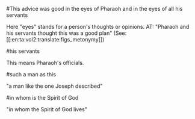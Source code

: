 #This advice was good in the eyes of Pharaoh and in the eyes of all his servants

Here "eyes" stands for a person's thoughts or opinions. AT: "Pharaoh and his servants thought this was a good plan" (See: [[:en:ta:vol2:translate:figs_metonymy]])

#his servants

This means Pharaoh's officials.

#such a man as this

"a man like the one Joseph described"

#in whom is the Spirit of God

"in whom the Spirit of God lives"